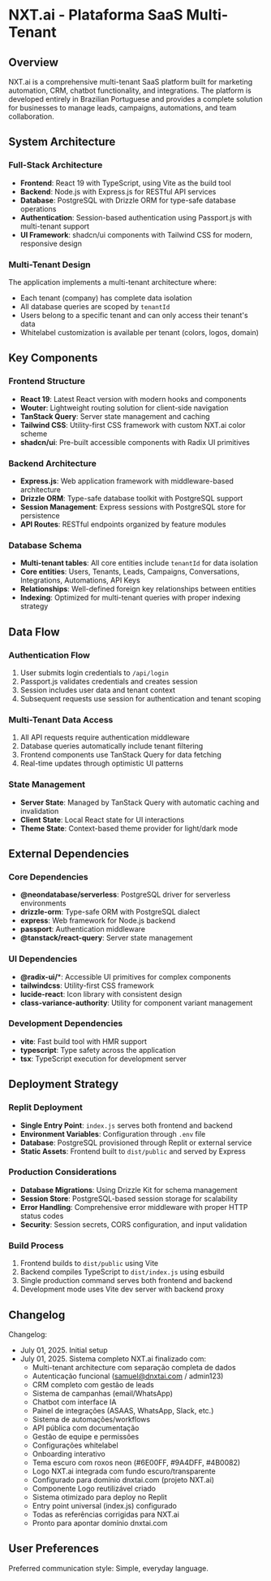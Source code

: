 # NXT.ai - Plataforma SaaS Multi-Tenant

## Overview

NXT.ai is a comprehensive multi-tenant SaaS platform built for marketing automation, CRM, chatbot functionality, and integrations. The platform is developed entirely in Brazilian Portuguese and provides a complete solution for businesses to manage leads, campaigns, automations, and team collaboration.

## System Architecture

### Full-Stack Architecture
- **Frontend**: React 19 with TypeScript, using Vite as the build tool
- **Backend**: Node.js with Express.js for RESTful API services
- **Database**: PostgreSQL with Drizzle ORM for type-safe database operations
- **Authentication**: Session-based authentication using Passport.js with multi-tenant support
- **UI Framework**: shadcn/ui components with Tailwind CSS for modern, responsive design

### Multi-Tenant Design
The application implements a multi-tenant architecture where:
- Each tenant (company) has complete data isolation
- All database queries are scoped by `tenantId`
- Users belong to a specific tenant and can only access their tenant's data
- Whitelabel customization is available per tenant (colors, logos, domain)

## Key Components

### Frontend Structure
- **React 19**: Latest React version with modern hooks and components
- **Wouter**: Lightweight routing solution for client-side navigation
- **TanStack Query**: Server state management and caching
- **Tailwind CSS**: Utility-first CSS framework with custom NXT.ai color scheme
- **shadcn/ui**: Pre-built accessible components with Radix UI primitives

### Backend Architecture
- **Express.js**: Web application framework with middleware-based architecture
- **Drizzle ORM**: Type-safe database toolkit with PostgreSQL support
- **Session Management**: Express sessions with PostgreSQL store for persistence
- **API Routes**: RESTful endpoints organized by feature modules

### Database Schema
- **Multi-tenant tables**: All core entities include `tenantId` for data isolation
- **Core entities**: Users, Tenants, Leads, Campaigns, Conversations, Integrations, Automations, API Keys
- **Relationships**: Well-defined foreign key relationships between entities
- **Indexing**: Optimized for multi-tenant queries with proper indexing strategy

## Data Flow

### Authentication Flow
1. User submits login credentials to `/api/login`
2. Passport.js validates credentials and creates session
3. Session includes user data and tenant context
4. Subsequent requests use session for authentication and tenant scoping

### Multi-Tenant Data Access
1. All API requests require authentication middleware
2. Database queries automatically include tenant filtering
3. Frontend components use TanStack Query for data fetching
4. Real-time updates through optimistic UI patterns

### State Management
- **Server State**: Managed by TanStack Query with automatic caching and invalidation
- **Client State**: Local React state for UI interactions
- **Theme State**: Context-based theme provider for light/dark mode

## External Dependencies

### Core Dependencies
- **@neondatabase/serverless**: PostgreSQL driver for serverless environments
- **drizzle-orm**: Type-safe ORM with PostgreSQL dialect
- **express**: Web framework for Node.js backend
- **passport**: Authentication middleware
- **@tanstack/react-query**: Server state management

### UI Dependencies
- **@radix-ui/***: Accessible UI primitives for complex components
- **tailwindcss**: Utility-first CSS framework
- **lucide-react**: Icon library with consistent design
- **class-variance-authority**: Utility for component variant management

### Development Dependencies
- **vite**: Fast build tool with HMR support
- **typescript**: Type safety across the application
- **tsx**: TypeScript execution for development server

## Deployment Strategy

### Replit Deployment
- **Single Entry Point**: `index.js` serves both frontend and backend
- **Environment Variables**: Configuration through `.env` file
- **Database**: PostgreSQL provisioned through Replit or external service
- **Static Assets**: Frontend built to `dist/public` and served by Express

### Production Considerations
- **Database Migrations**: Using Drizzle Kit for schema management
- **Session Store**: PostgreSQL-based session storage for scalability
- **Error Handling**: Comprehensive error middleware with proper HTTP status codes
- **Security**: Session secrets, CORS configuration, and input validation

### Build Process
1. Frontend builds to `dist/public` using Vite
2. Backend compiles TypeScript to `dist/index.js` using esbuild
3. Single production command serves both frontend and backend
4. Development mode uses Vite dev server with backend proxy

## Changelog

Changelog:
- July 01, 2025. Initial setup
- July 01, 2025. Sistema completo NXT.ai finalizado com:
  - Multi-tenant architecture com separação completa de dados
  - Autenticação funcional (samuel@dnxtai.com / admin123)
  - CRM completo com gestão de leads
  - Sistema de campanhas (email/WhatsApp)
  - Chatbot com interface IA
  - Painel de integrações (ASAAS, WhatsApp, Slack, etc.)
  - Sistema de automações/workflows
  - API pública com documentação
  - Gestão de equipe e permissões
  - Configurações whitelabel
  - Onboarding interativo
  - Tema escuro com roxos neon (#6E00FF, #9A4DFF, #4B0082)
  - Logo NXT.ai integrada com fundo escuro/transparente
  - Configurado para domínio dnxtai.com (projeto NXT.ai)
  - Componente Logo reutilizável criado
  - Sistema otimizado para deploy no Replit
  - Entry point universal (index.js) configurado
  - Todas as referências corrigidas para NXT.ai
  - Pronto para apontar domínio dnxtai.com

## User Preferences

Preferred communication style: Simple, everyday language.